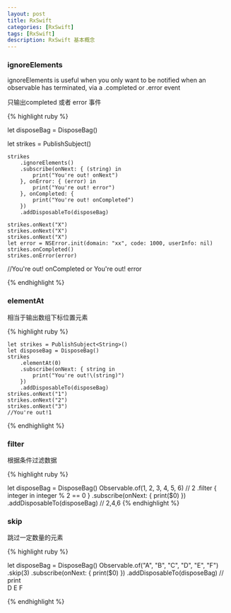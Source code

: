 ```yaml
---
layout: post
title: RxSwift
categories: [RxSwift]
tags: [RxSwift]
description: RxSwift 基本概念
---
```


<h3>ignoreElements</h3>
<p>ignoreElements is useful when you only want to be notified when an observable has terminated, via a .completed or .error event</p>
<p>只输出completed 或者 error 事件</p>

{% highlight ruby %}

let disposeBag = DisposeBag()

let strikes = PublishSubject<String>()

    strikes
        .ignoreElements()
        .subscribe(onNext: { (string) in
            print("You're out! onNext")
        }, onError: { (error) in
            print("You're out! error")
        }, onCompleted: { 
            print("You're out! onCompleted")
        })
        .addDisposableTo(disposeBag)
    
    strikes.onNext("X")
    strikes.onNext("X")
    strikes.onNext("X")
    let error = NSError.init(domain: "xx", code: 1000, userInfo: nil)
    strikes.onCompleted()
    strikes.onError(error)

//You're out! onCompleted or You're out! error

{% endhighlight %}

<h3>elementAt</h3>
<p>相当于输出数组下标位置元素</p>

{% highlight ruby %}

    let strikes = PublishSubject<String>()
    let disposeBag = DisposeBag()
    strikes
        .elementAt(0)
        .subscribe(onNext: { string in
            print("You're out!\(string)")
        })
        .addDisposableTo(disposeBag)
    strikes.onNext("1")
    strikes.onNext("2")
    strikes.onNext("3")
    //You're out!1

{% endhighlight %}

<h3>filter</h3>
<p>根据条件过滤数据</p>

{% highlight ruby %}

  let disposeBag = DisposeBag()
  Observable.of(1, 2, 3, 4, 5, 6)
    // 2
    .filter { integer in
      integer % 2 == 0
    }
    .subscribe(onNext: {
      print($0)
})
    .addDisposableTo(disposeBag)
// 2,4,6
{% endhighlight %}

<h3>skip</h3>
<p>跳过一定数量的元素</p>

{% highlight ruby %}

  let disposeBag = DisposeBag()
    Observable.of("A", "B", "C", "D", "E", "F")
        .skip(3)
        .subscribe(onNext: {
            print($0) })
        .addDisposableTo(disposeBag)
// print        
D
E
F

{% endhighlight %}
